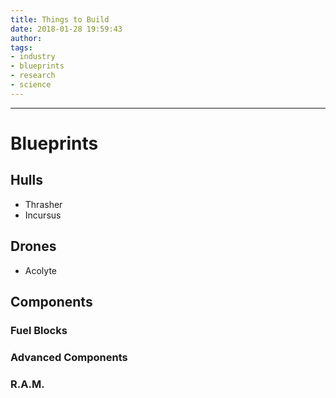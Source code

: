 ```yaml
---
title: Things to Build
date: 2018-01-28 19:59:43
author:
tags:
- industry
- blueprints
- research
- science
---
```

***

# Blueprints
## Hulls
- Thrasher
- Incursus

## Drones
- Acolyte

## Components

### Fuel Blocks

### Advanced Components

### R.A.M.